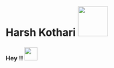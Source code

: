 # Harsh Kothari     <img src="https://github.com/TheDudeThatCode/TheDudeThatCode/blob/master/Assets/Developer.gif" width="80">
### Hey !!  <img src="https://github.com/TheDudeThatCode/TheDudeThatCode/blob/master/Assets/wave.gif" width="35">
